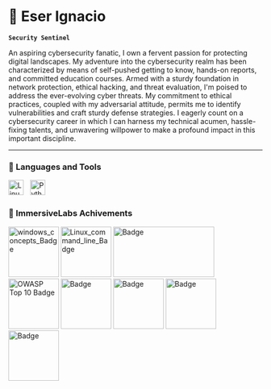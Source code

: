 #  🌺 Eser Ignacio

**`Security Sentinel`**

An aspiring cybersecurity fanatic, I own a fervent passion for protecting digital landscapes. My adventure into the cybersecurity realm has been characterized by means of self-pushed getting to know, hands-on reports, and committed education courses. Armed with a sturdy foundation in network protection, ethical hacking, and threat evaluation, I'm poised to address the ever-evolving cyber threats. My commitment to ethical practices, coupled with my adversarial attitude, permits me to identify vulnerabilities and craft sturdy defense strategies. I eagerly count on a cybersecurity career in which I can harness my technical acumen, hassle-fixing talents, and unwavering willpower to make a profound impact in this important discipline.

---

### 🧰 Languages and Tools

<img align="left" alt="Linux" width="30px" style="padding-right:10px;" src="https://cdn.jsdelivr.net/gh/devicons/devicon/icons/linux/linux-original.svg" />
<img align="left" alt="Python" width="30px" style="padding-right:10px;" src="https://cdn.jsdelivr.net/gh/devicons/devicon/icons/python/python-plain.svg" />
<br />

#

### 🏫 ImmersiveLabs Achivements
<img src="https://github.com/EserIgnacio/EserIgnacio/assets/113301382/2ad38585-8a64-40fd-9cba-84513af707eb" alt="windows_concepts_Badge" width="100" height="100">
<img src="https://github.com/EserIgnacio/EserIgnacio/assets/113301382/400e0d72-d42f-491a-8bf2-6784a5a322dd" alt="Linux_command_line_Badge" width="100" height="100">
<img src="https://github.com/EserIgnacio/EserIgnacio/assets/113301382/e3feeb87-2ac6-4067-bd9d-ebd4b0c7b45d" alt="Badge" width="200" height="100">
<img src="https://github.com/EserIgnacio/EserIgnacio/assets/113301382/16bafeb2-4008-4b36-9f47-7848a2d9daff" alt="OWASP Top 10 Badge" width="100" height="100">
<img src="https://github.com/EserIgnacio/EserIgnacio/assets/113301382/25b34c34-6828-4f91-9f1d-ef1c3ef11c57" alt="Badge" width="100" height="100">
<img src="https://github.com/EserIgnacio/EserIgnacio/assets/113301382/d501f5d7-a260-49c9-bc57-27d39ecbef4a" alt="Badge" width="100" height="100">
<img src="https://github.com/EserIgnacio/EserIgnacio/assets/113301382/da0bc778-15f0-49ad-a38d-d37c8902453e" alt="Badge" width="100" height="100">
<img src="https://github.com/EserIgnacio/EserIgnacio/assets/113301382/1b44a15d-5837-4918-9a22-61086bc734c9" alt="Badge" width="100" height="100">


